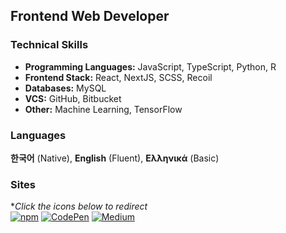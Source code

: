 ## Frontend Web Developer
### Technical Skills
- **Programming Languages:** JavaScript, TypeScript, Python, R
- **Frontend Stack:** React, NextJS, SCSS, Recoil
- **Databases:** MySQL
- **VCS:** GitHub, Bitbucket
- **Other:** Machine Learning, TensorFlow

### Languages
**한국어** (Native), **English** (Fluent), **Ελληνικά** (Basic)

### Sites
**Click the icons below to redirect* <br>
[![npm](https://img.shields.io/badge/My_npm-CB3837?style=flat-square&logo=npm&logoColor=white)](https://www.npmjs.com/~hwahyeon)
[![CodePen](https://img.shields.io/badge/My_CodePen-000000?style=flat-square&logo=CodePen&logoColor=white)](https://codepen.io/hwahyeon)
[![Medium](https://img.shields.io/badge/My_Medium-000000?style=flat-square&logo=Medium&logoColor=white)](https://medium.com/@hwahyeon.dev)
<!--[![Codewars](https://img.shields.io/badge/My_Codewars-B1361E?style=flat-square&logo=Codewars&logoColor=white)](https://www.codewars.com/users/hwahyeon)-->

<!--
### Technical Skills

#### Programming Languages
![JavaScript](https://img.shields.io/badge/JavaScript-F7DF1E?style=for-the-badge&logo=javascript&logoColor=black)
![TypeScript](https://img.shields.io/badge/TypeScript-3178C6?style=for-the-badge&logo=typescript&logoColor=white)
![Python](https://img.shields.io/badge/Python-3776AB?style=for-the-badge&logo=python&logoColor=white)
![R](https://img.shields.io/badge/R-276DC3?style=for-the-badge&logo=r&logoColor=white)

#### Frontend Stack
![React](https://img.shields.io/badge/React-61DAFB?style=for-the-badge&logo=react&logoColor=black)
![NextJS](https://img.shields.io/badge/Next_JS-black?style=for-the-badge&logo=next.js&logoColor=white)
![SCSS](https://img.shields.io/badge/SCSS-CC6699?style=for-the-badge&logo=sass&logoColor=white)
![Recoil](https://img.shields.io/badge/Recoil-3578E5?style=for-the-badge&logo=recoil&logoColor=white)

#### Databases
![MySQL](https://img.shields.io/badge/MySQL-4479A1?style=for-the-badge&logo=mysql&logoColor=white)

#### VCS
![GitHub](https://img.shields.io/badge/GitHub-181717?style=for-the-badge&logo=github&logoColor=white)
![Bitbucket](https://img.shields.io/badge/Bitbucket-0052CC?style=for-the-badge&logo=bitbucket&logoColor=white)

#### Other
![Machine Learning](https://img.shields.io/badge/Machine_Learning-FF6F00?style=for-the-badge&logo=TensorFlow&logoColor=white)
![TensorFlow](https://img.shields.io/badge/TensorFlow-FF6F00?style=for-the-badge&logo=TensorFlow&logoColor=white)


### Languages
![Korean](https://img.shields.io/badge/한국어-Native-ff69b4?style=for-the-badge)
![English](https://img.shields.io/badge/English-Fluent-9cf?style=for-the-badge)
![Greek](https://img.shields.io/badge/Ελληνικά-Basic-orange?style=for-the-badge)



![React](https://img.shields.io/badge/React-20232A?style=flat-square&logo=React&logoColor=61DAFB)
![JavaScript](https://img.shields.io/badge/JavaScript-F7DF1E?style=flat-square&logo=JavaScript&logoColor=black)
![TypeScript](https://img.shields.io/badge/TypeScript-3178C6?style=flat-square&logo=TypeScript&logoColor=white)
![SCSS](https://img.shields.io/badge/SCSS-CC6699?style=flat-square&logo=Sass&logoColor=white)
![Recoil](https://img.shields.io/badge/Recoil-3578E5?style=flat-square&logo=recoil&logoColor=white)
![GitHub](https://img.shields.io/badge/GitHub-181717?style=flat-square&logo=GitHub&logoColor=white)
![Bitbucket](https://img.shields.io/badge/Bitbucket-0052CC?style=flat-square&logo=bitbucket&logoColor=white)
![MySQL](https://img.shields.io/badge/MySQL-4479A1?style=flat-square&logo=MySQL&logoColor=white)
![MongoDB](https://img.shields.io/badge/MongoDB-47A248?style=flat-square&logo=MongoDB&logoColor=white)
![Python](https://img.shields.io/badge/Python-3776AB?style=flat-square&logo=Python&logoColor=white)
![TensorFlow](https://img.shields.io/badge/TensorFlow-FF6F00?style=flat-square&logo=TensorFlow&logoColor=white)
![R](https://img.shields.io/badge/R-276DC3?style=flat-square&logo=R&logoColor=white)
[![CodePen](https://img.shields.io/badge/My_CodePen-000000?style=flat-square&logo=CodePen&logoColor=white)](https://codepen.io/hwahyeon)
[![npm](https://img.shields.io/badge/My_npm_packages-%23000000.svg?style=flat-square&logo=npm&logoColor=white)](https://www.npmjs.com/~hwahyeon)

![Redux](https://img.shields.io/badge/Redux-764ABC?style=flat-square&logo=redux&logoColor=white)

**hwahyeon/hwahyeon** is a ✨ _special_ ✨ repository because its `README.md` (this file) appears on your GitHub profile.

Here are some ideas to get you started:

- 🔭 I’m currently working on ...
- 🌱 I’m currently learning ...
- 👯 I’m looking to collaborate on ...
- 🤔 I’m looking for help with ...
- 💬 Ask me about ...
- 📫 How to reach me: ...
- 😄 Pronouns: ...
- ⚡ Fun fact: ...
-->
